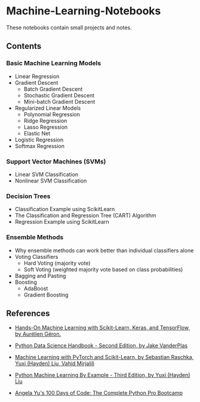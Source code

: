 # Machine-Learning-Notebooks

These notebooks contain small projects and notes.

## Contents
### Basic Machine Learning Models
* Linear Regression
* Gradient Descent
    - Batch Gradient Descent
    - Stochastic Gradient Descent
    - Mini-batch Gradient Descent
* Regularized Linear Models
    - Polynomial Regression
    - Ridge Regression
    - Lasso Regression
    - Elastic Net
* Logistic Regression
* Softmax Regression
### Support Vector Machines (SVMs)
* Linear SVM Classification
* Nonlinear SVM Classification
### Decision Trees 
* Classification Example using ScikitLearn
* The Classification and Regression Tree (CART) Algorithm
* Regression Example using ScikitLearn
### Ensemble Methods
* Why ensemble methods can work better than individual classifiers alone
* Voting Classifiers
   - Hard Voting (majority vote)
   - Soft Voting (weighted majority vote based on class probabilities)
* Bagging and Pasting
* Boosting
   - AdaBoost
   - Gradient Boosting
## References

* [Hands-On Machine Learning with Scikit-Learn, Keras, and TensorFlow, by Aurélien Géron.](https://www.oreilly.com/library/view/hands-on-machine-learning/9781098125967/)

* [Python Data Science Handbook - Second Edition, by Jake VanderPlas](https://www.oreilly.com/library/view/python-data-science/9781098121211/)

* [Machine Learning with PyTorch and Scikit-Learn, by Sebastian Raschka, Yuxi (Hayden) Liu,  Vahid Mirjalili](https://www.packtpub.com/product/machine-learning-with-pytorch-and-scikit-learn/9781801819312)

* [Python Machine Learning By Example - Third Edition,
by Yuxi (Hayden) Liu](https://www.packtpub.com/product/python-machine-learning-by-example-third-edition/9781800209718)

* [Angela Yu's 100 Days of Code: The Complete Python Pro Bootcamp](https://www.udemy.com/course/100-days-of-code/)
